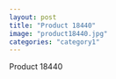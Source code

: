 ```yaml
---
layout: post
title: "Product 18440"
image: "product18440.jpg"
categories: "category1"
---
```

Product 18440
